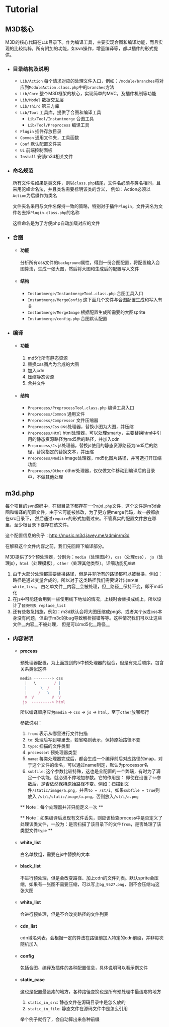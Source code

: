 # Tutorial

## M3D核心

M3D的核心代码在`Lib`目录下。作为编译工具，主要实现合图和编译功能，而且实现的比较纯粹，所有附加的功能，如svn操作，增量编译等，都以插件的形式提供。

* ### 目录结构及说明

    * `Lib/Action` 每个请求对应的处理文件入口，例如：`/module/branches`将对应到`ModuleAction.class.php`中的`branches`方法
    * `Lib/Core` 整个M3D框架的核心，实现简单的MVC，及插件机制等功能
    * `Lib/Model` 数据交互层
    * `Lib/Third` 第三方库
    * `Lib/Tool` 工具库，提供了合图和编译工具
        * `Lib/Tool/Instantmerge` 合图工具
        * `Lib/Tool/Preprocess` 编译工具
    * `Plugin` 插件存放目录
    * `Common` 通用文件夹，工具函数
    * `Conf` 默认配置文件夹
    * `Ui` 前端控制面板
    * `Install` 安装m3d相关文件

* ### 命名规范

    所有文件名如果是类文件，则以`class.php`结尾，文件名必须与类名相同，且采用驼峰命名法，并且类名需要标明该类的含义，
    例如：Action必须以`Action`为后缀作为类名

    文件夹名采用与文件名保持一致的策略，特别对于插件`Plugin`，文件夹名为文件名去掉`Plugin.class.php`的名称

    这样命名是为了方便php自动加载对应的文件

* ### 合图

    * #### 功能

        分析所有css文件的`background`属性，得到一份合图配置，将配置输入合图算法，生成一张大图，然后将大图和生成后的配置写入文件

    * #### 结构

        * `Instantmerge/InstantmergeTool.class.php` 合图工具入口
        * `Instantmerge/MergeConfig` 这下面几个文件与合图配置生成和写入有关
        * `Instantmerge/MergeImage` 根据配置生成所需要的大图sprite
        * `Instantmerge/config.php` 合图默认配置

* ### 编译

    * #### 功能

        1. md5化所有静态资源
        2. 替换css图片为合成的大图
        3. 加入cdn
        4. 压缩静态资源
        5. 合并文件

    * #### 结构

        * `Preprocess/PreprocessTool.class.php` 编译工具入口
        * `Preprocess/Common` 通用文件
        * `Preprocess/Compressor` 文件压缩器
        * `Preprocess/Css` css处理器，替换小图为大图，并压缩
        * `Preprocess/Html` html处理器，可以处理smarty，主要替换html中引用的静态资源路径为md5后的路径，并加入cdn
        * `Preprocess/Js` js处理器，替换js使用的静态资源路径为md5后的路径，替换指定的替换文本，并压缩
        * `Preprocess/Media` image处理器，md5化图片路径，并可选打开压缩功能
        * `Preprocess/Other` other处理器，仅仅做文件移动到编译后的目录中，不做其他处理

## m3d.php

每个项目的svn源码中，在根目录下都存在一个`m3d.php`文件，这个文件是m3d合图和编译的配置文件，由于它可能被修改，为了更方便merge代码，故一般都放在src目录下，
然后通过`require`的形式加载过来。不管真实的配置文件放在哪里，至少根目录下要存在该文件。

这个配置信息的例子：http://music.m3d.javey.me/admin/m3d

在解释这个文件内容之前，我们先回顾下编译部分。

M3D提供了5个预处理器，分别为：`media`（处理图片），`css`（处理css）， `js`（处理js），`html`（处理模板），`other`（处理其他类型）。详细功能见`编译`

1. 由于大部分处理都需要替换路径，但是并非所有的路径都可以被替换，例如：路径是通过变量合成的，所以对于这类路径我们需要设计出`白名单 white_list`。
白名单文件__内容__会被处理，但__路径__保持不变，即不md5化
2. 在js中可能还会用到一些使用线下地址的情况，上线时会替换成线上，所以设计了`替换列表 replace_list`
3. 还有些救急措施，例如：m3d默认会将大图压缩成png8，或者某个js或css本身没有问题，但由于m3d的bug导致解析报错等等。这种情况我们可以让这些文件__内容__不被处理，
但是可以md5化__路径__

* ### 内容说明

    * #### process

        预处理器配置，为上面提到的5中预处理器的组合，但是有先后顺序。包含关系类似这样

        ```js
        media --------> css
          |   \        / |
          |      \  /    |
          |     /   \    |
          V  V        V  V
         js  ---------> html
        ```

        所以编译顺序应为`media` -> `css` -> `js` -> `html`，至于`other`放哪都行

        参数说明：

        1. `from`: 表示从哪里进行文件扫描
        2. `to`: 处理后写到哪里去，若省略则表示，保持原始路径不变
        3. `type`: 扫描的文件类型
        4. `processor`: 预处理器类型
        5. `name`: 每类处理器完成后，都会生成一个编译前后对应路径的map，对于这个文件的命名，可以通过name制定，默认为processor名
        6. `subfile`: 这个参数比较特殊，这也是全配置的一个弊端，有时为了满足一个功能，就必须不停地加参数。它的作用是：
        即使在设置了`to`参数后，是否依然保持原始路径不变。例如：扫描到文件`/static/image/a.png`，并且`to = /st/i`，如果`subfile = true`则放入
        `/st/i/static/image/a.png`，否则放入`/st/i/a.png`

        ** Note：每个处理器并非只能定义一次 **

        ** Note：如果编译后发现有文件丢失，则应该检查process中是否定义了处理该类文件，一般为：是否扫描了该目录下的文件`from`，是否处理了该类型文件`type` **

    * #### white_list

        白名单数组，需要在js中替换的文本

    * #### black_list

        不进行预处理，但是会改变路径、加上cdn的文件列表。默认sprite会压缩，如果有一张图不需要压缩，可以写上`bg_9527.png`，则不会压缩`bg`这张大图

    * #### white_list

        会进行预处理，但是不会改变路径的文件列表

    * #### cdn_list

        cdn域名列表，会根据一定的算法在路径前加入特定的cdn前缀，并非每次随机加入

    * #### config

        包括合图、编译及插件的各种配置信息，具体说明可以看示例文件

    * #### static_case

        这也是配置最蛋疼的地方，各种路径变换也是所有预处理中最蛋疼的地方

        1. `static_in_src`: 静态文件在源码目录中是怎么放的
        2. `static_in_file`: 静态文件在源码文件中是怎么引用

        举个例子就行了，会自动算出来各种前缀
